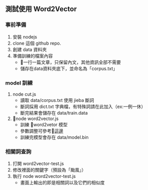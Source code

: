 測試使用 Word2Vector
--------------------

### 事前準備

1. 安裝 nodejs
2. clone 這個 github repo.
2. 創建 data 資料夾
3. 準備訓練的檔案內容
    * 一行一篇文章，只保留內文，其他資訊全部不需要
    * 儲存在data資料夾底下，並命名為「corpus.txt」

### model 訓練

1. node cut.js
    * 讀取 data/corpus.txt 使用 jieba 斷詞
    * 斷詞採用 dict.txt 字典檔，有特殊詞請在此加入（ex:一例一休）
    * 斷完結果會儲存在 data/train.data
2. node word2vector.js
    * 訓練 word2vetor 模型
    * 參數調整可參考[這邊](http://blog.csdn.net/szlcw1/article/details/52751314)
    * 訓練完模型會存在 data/model.bin

### 相關詞查詢

1. 打開 word2vector-test.js 
2. 修改裡面的關鍵字（預設為「颱風」）
3. 執行 node word2vector-test.js
    * 畫面上輸出的即是相關詞以及它們的相似度
